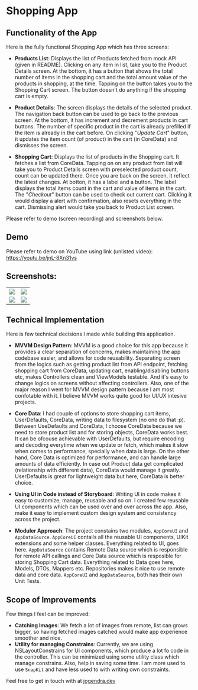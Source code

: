 # Shopping App

## Functionality of the App

Here is the  fully functional Shopping App which has three screens:
- **Products List**: Displays the list of Products fetched from mock API (given in README). Clicking on any item in list, take you to the Product Details screen.
At the bottom, it has a button that shows the total number of items in the shopping cart and the total amount value of the products in shopping, at the time. Tapping on the button takes you to the Shopping Cart screen. The button doesn't do anything if the shopping cart is empty.

- **Product Details**: The screen displays the details of the selected product. The navigation back button can be used to go back to the previous screen. 
At the bottom, it has increment and decrement products in cart buttons. The number of specific product in the cart is already prefilled if the item is already in the cart before. 
On clicking "_Update Cart_" button, it updates the item count (of product) in the cart (in CoreData) and dismisses the screen.

- **Shopping Cart**: Displays the list of products in the Shopping cart. It fetches a list from CoreData. Tapping on on any product from list will take you to Product Details screen with preselected product count, count can be updated there. Once you are back on the screen, it reflect the latest changes.
At botton, it has a label and a button. The label displays the total items count in the cart and value of items in the cart. The "_Checkout_" button can be used to check out current cart. Clicking it would display a alert with confirmation, also resets everything in the cart. Dismissing alert would take you back to Product List screen.

Please refer to demo (screen recording) and screenshots below.

## Demo

Please refer to demo on YouTube using link (unlisted video): https://youtu.be/jnL-8Xn31vs

## Screenshots:

<table>
<tr>
<td>
<img src="https://user-images.githubusercontent.com/20956124/226170488-3d28ff12-cecd-47a5-a3c8-ca6f084cfd6a.png">
</td>
<td>
<img src="https://user-images.githubusercontent.com/20956124/226170516-8f350b83-33ce-42a0-8e01-e46785fd4c4c.png">
</td>
</tr>
<tr>
<td>
<img src="https://user-images.githubusercontent.com/20956124/226170644-a98c9ca0-4f68-445f-b1d9-818b6c0a1be6.png">
</td>
<td>
<img src="https://user-images.githubusercontent.com/20956124/226170646-1a26ecfe-1ae1-436b-baac-ffcc78719dc9.png">
</td>
</tr>
</table>

## Technical Implementation

Here is few technical decisions I made while building this application.
- **MVVM Design Pattern**: MVVM is a good choice for this app because it provides a clear separation of concerns, makes maintaining the app codebase easier, and allows for code reusability. Separating screen from the logics such as getting product list from API endpoint, fetching shopping cart from CoreData, updating cart, enabling/disabling buttons etc, makes Controllers clean and ViewModels testable. And it's easy to change logics on screens without affecting controllers. 
Also, one of the major reason I went for MVVM design pattern because I am most confotable with it. I believe MVVM works quite good for UI/UX intesive projects.

- **Core Data**: I had couple of options to store shopping cart items, UserDefaults, CoreData, writing data to filesystem (no one do that :p). Between UseDefaults and CoreData, I choose CoreData because we need to store product list and for storing objects, CoreData works best. It can be ofcouse achievable with UserDefaults, but require encoding and decoding everytime when we update or fetch, which makes it slow when comes to performance, specially when data is large. On the other hand, Core Data is optimized for performance, and can handle large amounts of data efficiently.
In case out Product data get complicated (relationship with different data), CoreData would manage it greatly. UserDefaults is great for lightweight data but here, CoreData is better choice.

- **Using UI in Code instead of Storyboard**:  Writing UI in code makes it easy to customize, manage, reusable and so on. I created few reusable UI components which can be used over and over across the app. Also, make it easy to implement custom design system and consistency across the project. 

- **Moduler Approach**: The project constains two modules, `AppCoreUI` and `AppDataSource`. 
`AppCoreUI` contails all the reusable UI components, UIKit extensions and some helper classes. Everything related to UI, goes here.
`AppDataSource` contains Remote Data source which is responsible for remote API callings and Core Data source which is resposible for storing Shopping Cart data. Everything related to Data goes here, Models, DTOs, Mappers etc. Repositories makes it nice to use remote data and core data.
`AppCoreUI` and `AppDataSource`, both has their own Unit Tests.

## Scope of Improvements

Few things I feel can be improved:
- **Catching Images**: We fetch a lot of images from remote, list can grows bigger, so having fetched images catched would make app experience smoother and nice.
- **Utility for managing Constrains**: Currently, we are using NSLayoutConstrains for UI components, which produce a lot fo code in the controller. This can be minimized using some utility class which manage constrains. Also, help in saving some time. I am more used to use `SnapKit` and have less used to with writing own constraints.

Feel free to get in touch with at [jogendra.dev](https://jogendra.dev/)
